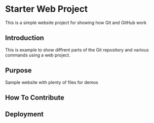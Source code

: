 # Starter Web Project

This is a simple website project for showing how Git and GitHub work

## Introduction

This is example to show diffrent parts
of the Git repository and various commands
using a web project.

## Purpose

Sample website with plenty of files for demos

## How To Contribute

## Deployment